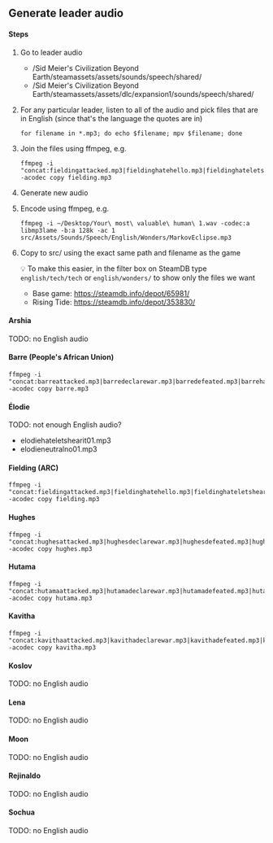 ## Generate leader audio

#### Steps

1. Go to leader audio

   - /Sid Meier's Civilization Beyond Earth/steamassets/assets/sounds/speech/shared/
   - /Sid Meier's Civilization Beyond Earth/steamassets/assets/dlc/expansion1/sounds/speech/shared/

1. For any particular leader, listen to all of the audio and pick files that are in English (since that's the language the quotes are in)

   ```
   for filename in *.mp3; do echo $filename; mpv $filename; done
   ```

1. Join the files using ffmpeg, e.g.

   ```
   ffmpeg -i "concat:fieldingattacked.mp3|fieldinghatehello.mp3|fieldinghateletshearit01.mp3|fieldinghateletshearit02.mp3|fieldinghateletshearit03.mp3|fieldinghateno01.mp3|fieldinghateno02.mp3|fieldinghateno03.mp3|fieldinghateyes01.mp3|fieldingintro.mp3|fieldinglosewar.mp3|fieldingneutralhellob.mp3|fieldingneutralletshearit01.mp3|fieldingneutralletshearit02.mp3|fieldingneutralletshearit03.mp3|fieldingneutralno01.mp3|fieldingneutralno02.mp3|fieldingneutralyes01.mp3|fieldingneutralyes02.mp3|fieldingneutralyes03.mp3|fieldingrequest.mp3" -acodec copy fielding.mp3
   ```

1. Generate new audio

1. Encode using ffmpeg, e.g.

   ```
   ffmpeg -i ~/Desktop/Your\ most\ valuable\ human\ 1.wav -codec:a libmp3lame -b:a 128k -ac 1 src/Assets/Sounds/Speech/English/Wonders/MarkovEclipse.mp3
   ```

1. Copy to src/ using the exact same path and filename as the game

   💡 To make this easier, in the filter box on SteamDB type `english/tech/tech` or `english/wonders/` to show only the files we want

   - Base game: https://steamdb.info/depot/65981/
   - Rising Tide: https://steamdb.info/depot/353830/

#### Arshia

TODO: no English audio

#### Barre (People's African Union)

```
ffmpeg -i "concat:barreattacked.mp3|barredeclarewar.mp3|barredefeated.mp3|barrehatehello.mp3|barrehateletshearit01.mp3|barrehateletshearit02.mp3|barrehateletshearit03.mp3|barrehateno02.mp3|barrehateno03.mp3|barrehateyes01.mp3|barrehateyes02.mp3|barrehateyes03.mp3|barreneutralletshearit03.mp3|barreneutralno02.mp3|barreneutralno03.mp3|barreneutralyes03.mp3|barrepeaceful.mp3|barrerequest.mp3" -acodec copy barre.mp3
```

#### Élodie

TODO: not enough English audio?

- elodiehateletshearit01.mp3
- elodieneutralno01.mp3

#### Fielding (ARC)

```
ffmpeg -i "concat:fieldingattacked.mp3|fieldinghatehello.mp3|fieldinghateletshearit01.mp3|fieldinghateletshearit02.mp3|fieldinghateletshearit03.mp3|fieldinghateno01.mp3|fieldinghateno02.mp3|fieldinghateno03.mp3|fieldinghateyes01.mp3|fieldingintro.mp3|fieldinglosewar.mp3|fieldingneutralhellob.mp3|fieldingneutralletshearit01.mp3|fieldingneutralletshearit02.mp3|fieldingneutralletshearit03.mp3|fieldingneutralno01.mp3|fieldingneutralno02.mp3|fieldingneutralyes01.mp3|fieldingneutralyes02.mp3|fieldingneutralyes03.mp3|fieldingrequest.mp3" -acodec copy fielding.mp3
```

#### Hughes

```
ffmpeg -i "concat:hughesattacked.mp3|hughesdeclarewar.mp3|hughesdefeated.mp3|hugheshatehello.mp3|hugheshateletshearit01.mp3|hugheshateletshearit02.mp3|hugheshateletshearit03.mp3|hugheshateno01.mp3|hugheshateno02.mp3|hugheshateno03.mp3|hugheshateyes01.mp3|hugheshateyes02.mp3|hugheshateyes03.mp3|hughesintro.mp3|hughesneutralhello.mp3|hughesneutralletshearit01.mp3|hughesneutralletshearit02.mp3|hughesneutralletshearit03.mp3|hughesneutralno01.mp3|hughesneutralno02.mp3|hughesneutralno03.mp3|hughesneutralyes01.mp3|hughesneutralyes02.mp3|hughesneutralyes03.mp3|hughespeaceful.mp3|hughesrequest.mp3" -acodec copy hughes.mp3
```

#### Hutama

```
ffmpeg -i "concat:hutamaattacked.mp3|hutamadeclarewar.mp3|hutamadefeated.mp3|hutamahateletshearit01.mp3|hutamahateletshearit02.mp3|hutamahateletshearit03.mp3|hutamahateno01.mp3|hutamahateno02.mp3|hutamahateno03.mp3|hutamahateyes01.mp3|hutamahateyes02.mp3|hutamahateyes03.mp3|hutamaneutralhello.mp3|hutamaneutralletshearit01.mp3|hutamaneutralletshearit02.mp3|hutamaneutralletshearit03.mp3|hutamaneutralno01.mp3|hutamaneutralno02.mp3|hutamaneutralno03.mp3|hutamaneutralyes01.mp3|hutamaneutralyes03.mp3|hutamapeaceful.mp3|hutamarequest.mp3" -acodec copy hutama.mp3
```

#### Kavitha

```
ffmpeg -i "concat:kavithaattacked.mp3|kavithadeclarewar.mp3|kavithadefeated.mp3|kavithahatehello.mp3|kavithahateletshearit01.mp3|kavithahateno02.mp3|kavithahateno03.mp3|kavithahateyes01.mp3|kavithahateyes02.mp3|kavithahateyes03.mp3|kavithaintro.mp3|kavithaneutralletshearit01.mp3|kavithaneutralletshearit02.mp3|kavithaneutralno02.mp3|kavithaneutralno03.mp3|kavithaneutralyes01.mp3|kavithaneutralyes02.mp3|kavithapeaceful.mp3" -acodec copy kavitha.mp3
```

#### Koslov

TODO: no English audio

#### Lena

TODO: no English audio

#### Moon

TODO: no English audio

#### Rejinaldo

TODO: no English audio

#### Sochua

TODO: no English audio

